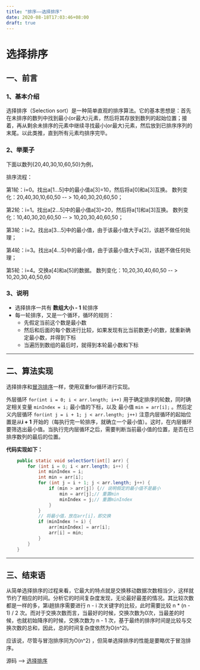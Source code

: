 ```yaml
---
title: "排序——选择排序"
date: 2020-08-18T17:03:46+08:00
draft: true
---
```


# 选择排序

## 一、前言

### 1、基本介绍

选择排序（Selection sort）是一种简单直观的排序算法。它的基本思想是：首先在未排序的数列中找到最小(or最大)元素，然后将其存放到数列的起始位置；接着，再从剩余未排序的元素中继续寻找最小(or最大)元素，然后放到已排序序列的末尾。以此类推，直到所有元素均排序完毕。

### 2、举栗子

下面以数列{20,40,30,10,60,50}为例，

排序流程：

第1轮：i=0。找出a[1...5]中的最小值a[3]=10，然后将a[0]和a[3]互换。 数列变化：20,40,30,10,60,50 -- > 10,40,30,20,60,50；

第2轮：i=1。找出a[2...5]中的最小值a[3]=20，然后将a[1]和a[3]互换。 数列变化：10,40,30,20,60,50  -- >  10,20,30,40,60,50；

第3轮：i=2。找出a[3...5]中的最小值，由于该最小值大于a[2]，该趟不做任何处理；

第4轮：i=3。找出a[4...5]中的最小值，由于该最小值大于a[3]，该趟不做任何处理； 

第5轮：i=4。交换a[4]和a[5]的数据。 数列变化：10,20,30,40,60,50  -- >  10,20,30,40,50,60

### 3、说明

-    选择排序一共有 **数组大小 - 1** 轮排序
-    每一轮排序，又是一个循环，循环的规则：
     -    先假定当前这个数是最小数
     -    然后和后面的每个数进行比较，如果发现有比当前数更小的数，就重新确定最小数，并得到下标
     -    当遍历到数组的最后时，就得到本轮最小数和下标

---

## 二、算法实现

选择排序和[冒泡排序](https://quakewang.github.io/tech/bubblesort/)一样，使用双重for循环进行实现。

外层循环 `for(int i = 0; i < arr.length; i++)` 用于确定排序的轮数，同时确定相关变量 `minIndex = i;` 最小值的下标，以及 最小值 `min = arr[i];` 。然后定义内层循环 `for(int j = i + 1; j < arr.length; j++)` 注意内层循环的起始位置是从**i + 1** 开始的（每执行完一轮排序，就确立一个最小值）。这时，在内层循环要筛选出最小值。当执行完内层循环之后，需要判断当前最小值的位置，是否在已排序数列的最后的位置。

**代码实现如下：**

```java
    public static void selectSort(int[] arr) {
        for (int i = 0; i < arr.length; i++) {
            int minIndex = i;
            int min = arr[i];
            for (int j = i + 1; j < arr.length; j++) {
                if (min > arr[j]) {// 说明假定的最小值不是最小
                    min = arr[j];// 重置min
                    minIndex = j;// 重置minIndex
                }
            }
            // 将最小值，放在arr[i]，即交换
            if (minIndex != i) {
                arr[minIndex] = arr[i];
                arr[i] = min;
            }
        }
    }
```

---

## 三、结束语

从简单选择排序的过程来看，它最大的特点就是交换移动数据次数相当少，这样就节约了相应的时间。分析它的时间复杂度发现，无论最好最差的情况。其比较次数都是一样的多，第i趟排序需要进行 n - i 次关键字的比较，此时需要比较 n * (n - 1) / 2 次。而对于交换次数而言，当最好的时候，交换次数为0次，当最差的时候，也就初始降序的时候，交换次数为 n - 1 次，基于最终的排序时间是比较与交换次数的总和，因此，总的时间复杂度依然为O(n^2)。

应该说，尽管与冒泡排序同为O(n^2) ，但简单选择排序的性能是要略优于冒泡排序。

源码 ——> [选择排序](https://github.com/QuakeWang/DataStructure/blob/master/src/com/quake/sort/SelectSort.java)